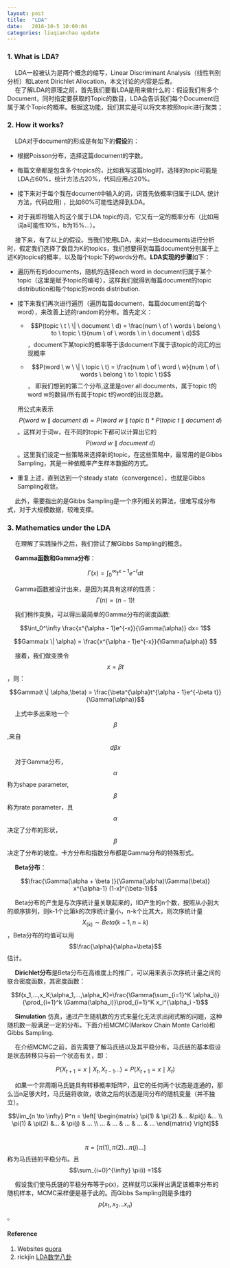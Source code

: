 ```yaml
---
layout: post
title:  "LDA"
date:   2016-10-5 10:00:04
categories: liuqianchao update
---
```



### 1. What is LDA?   

&emsp; LDA一般被认为是两个概念的缩写，Linear Discriminant Analysis（线性判别分析）和Latent Dirichlet Allocation，本文讨论的内容是后者。   
&emsp; 在了解LDA的原理之前，首先我们要看LDA是用来做什么的：假设我们有多个Document，同时指定要获取的Topic的数目，LDA会告诉我们每个Document归属于某个Topic的概率。根据这功能，我们其实是可以将文本按照topic进行聚类；

### 2. How it works?

&emsp; LDA对于document的形成是有如下的**假设**的：

- 根据Poisson分布，选择这篇document的字数。

- 每篇文章都是包含多个topics的，比如我写这篇blog时，选择的topic可能是LDA占60%，统计方法占20%，代码应用占20%。   
- 接下来对于每个我在document中输入的词，词首先依概率归属于(LDA, 统计方法，代码应用) ，比如60%可能性选择到LDA。   
- 对于我即将输入的这个属于LDA topic的词，它又有一定的概率分布（比如用词a可能性10%，b为15%...）。

&emsp; 接下来，有了以上的假设。当我们使用LDA，来对一些documents进行分析时，假定我们选择了数目为K的topics，我们想要得到每篇document分别属于上述K的topics的概率，以及每个topic下的words分布。**LDA实现的步骤**如下：

- 遍历所有的documents，随机的选择each word in document归属于某个topic（这里是赋予topic的编号），这样我们就得到每篇document的topic distribution和每个topic的words distribution.

- 接下来我们再次进行遍历（遍历每篇document，每篇document的每个word），来改善上述的random的分布。首先定义：

  - $$P(topic \ t  \ \| \ document \ d) = \frac{num \ of \ words \ belong \ to \ topic \ t}{num \ of \ words \ in \ document \ d}$$，document下某topic的概率等于该document下属于该topic的词汇的出现概率

  - $$P(word \ w  \ \| \ topic \ t) = \frac{num \ of \ word \ w}{num \ of \ words \ belong \ to \ topic \ t}$$， 即我们想到的第二个分布,这里是over all documents，属于topic t的word w的数目/所有属于topic t的word的出现总数。     

  用公式来表示$$P(word \ w  \ \| \ document \ d) = P(word \ w  \ \| \ topic \ t)*P(topic \ t  \ \| \ document \ d)$$。这样对于词w，在不同的topic下都可以计算出它的$$P(word \ w  \ \| \ document \ d)$$。这里我们设定一些策略来选择新的topic，在这些策略中，最常用的是Gibbs Sampling，其是一种依概率产生样本数据的方式。

- 重复上述，直到达到一个steady state（convergence），也就是Gibbs Sampling收敛。

&emsp; 此外，需要指出的是Gibbs Sampling是一个序列相关的算法，很难写成分布式，对于大规模数据，较难支撑。

### 3. Mathematics under the LDA

&emsp; 在理解了实践操作之后，我们尝试了解Gibbs Sampling的概念。

&emsp; **Gamma函数和Gamma分布**：

$$\Gamma(x) = \int_0^\infty t^{x-1}e^{-t} dt$$

&emsp; Gamma函数被设计出来，是因为其具有这样的性质：$$\Gamma(n) = (n-1)!$$

&emsp; 我们稍作变换，可以得出最简单的Gamma分布的密度函数:

$$\int_0^\infty \frac{x^{\alpha - 1}e^{-x}}{\Gamma(\alpha)} dx= 1$$ 

$$Gamma(x \| \alpha) = \frac{x^{\alpha - 1}e^{-x}}{\Gamma(\alpha)} $$

&emsp; 接着，我们做变换令$$x = \beta t$$，则：

$$Gamma(t \| \alpha,\beta) = \frac{\beta^{\alpha}t^{\alpha - 1}e^{-\beta t}}{\Gamma(\alpha)}$$

&emsp; 上式中多出来地一个$$\beta$$,来自$$d\beta x $$

&emsp; 对于Gamma分布，$$\alpha$$称为shape parameter, $$\beta$$称为rate parameter，且$$\alpha$$决定了分布的形状，$$\beta$$决定了分布的坡度。卡方分布和指数分布都是Gamma分布的特殊形式。

&emsp; **Beta分布**：

$$\frac{\Gamma(\alpha + \beta )}{\Gamma(\alpha)\Gamma(\beta)} x^{\alpha-1} (1-x)^{\beta-1}$$

&emsp; Beta分布的产生是与次序统计量关联起来的，IID产生的n个数，按照从小到大的顺序排列，则k-1个比第k的次序统计量小，n-k个比其大，则次序统计量$$X_{(k)} \sim Beta(k-1, n-k)$$，Beta分布的均值可以用$$\frac{\alpha}{\alpha+\beta}$$估计。

&emsp; **Dirichlet分布**是Beta分布在高维度上的推广，可以用来表示次序统计量之间的联合密度函数，其密度函数：

$$f(x_1,...,x_K;\alpha_1,...,\alpha_K)=\frac{\Gamma(\sum_{i=1}^K \alpha_i)}{\prod_{i=1}^k \Gamma(\alpha_i)}\prod_{i=1}^K x_i^{\alpha_i -1}$$

&emsp; **Simulation** 仿真，通过产生随机数的方式来量化无法求出闭式解的问题，这种随机数一般满足一定的分布。下面介绍MCMC(Markov Chain Monte Carlo)和Gibbs Sampling.

&emsp; 在介绍MCMC之前，首先需要了解马氏链以及其平稳分布。马氏链的基本假设是状态转移只与前一个状态有关，即：

$$P(X_{t+1} = x \mid X_t,X_{t-1}...) = P(X_{t+1} = x \mid X_t)$$

&emsp; 如果一个非周期马氏链具有转移概率矩阵P，且它的任何两个状态是连通的，那么当n足够大时，马氏链将收敛，收敛之后的状态是同分布的随机变量（并不独立）。

$$\lim_{n \to \infty} P^n = \left[ \begin{matrix} \pi(1) & \pi(2) &... &\pi(j) &... \\ \pi(1) & \pi(2) &... & \pi(j) & ... \\ ... & ... & ... & ... & ... \end{matrix} \right]$$

&emsp; $$\pi = [\pi(1),\pi(2)...\pi(j)...]$$称为马氏链的平稳分布。且$$\sum_{i=0}^{\infty} \pi(i) =1$$

&emsp; 假设我们使马氏链的平稳分布等于p(x)，这样就可以采样出满足该概率分布的随机样本，MCMC采样便是基于此的。而Gibbs Sampling则是多维的$$p(x_1,x_2...x_n)$$。

#### Reference
1. Websites [quora](https://www.quora.com/What-is-a-good-explanation-of-Latent-Dirichlet-Allocation)
2. rickjin [LDA数学八卦](http://www.52nlp.cn/lda-math-%E6%B1%87%E6%80%BB-lda%E6%95%B0%E5%AD%A6%E5%85%AB%E5%8D%A6)

